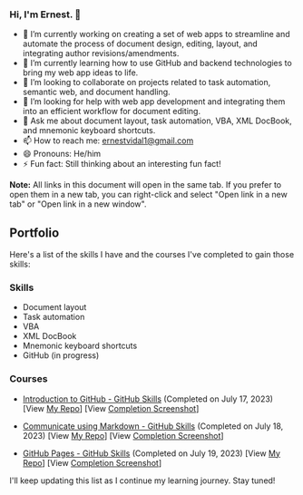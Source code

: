 ### Hi, I'm Ernest. 👋


- 🔭 I’m currently working on creating a set of web apps to streamline and automate the process of document design, editing, layout, and integrating author revisions/amendments.
- 🌱 I’m currently learning how to use GitHub and backend technologies to bring my web app ideas to life.
- 👯 I’m looking to collaborate on projects related to task automation, semantic web, and document handling.
- 🤔 I’m looking for help with web app development and integrating them into an efficient workflow for document editing.
- 💬 Ask me about document layout, task automation, VBA, XML DocBook, and mnemonic keyboard shortcuts.
- 📫 How to reach me: ernestvidal1@gmail.com
- 😄 Pronouns: He/him
- ⚡ Fun fact: Still thinking about an interesting fun fact!

**Note:** All links in this document will open in the same tab. If you prefer to open them in a new tab, you can right-click and select "Open link in a new tab" or "Open link in a new window".

## Portfolio

Here's a list of the skills I have and the courses I've completed to gain those skills:

### Skills

- Document layout
- Task automation
- VBA
- XML DocBook
- Mnemonic keyboard shortcuts
- GitHub (in progress)

### Courses

- [Introduction to GitHub - GitHub Skills](https://github.com/skills/introduction-to-github) (Completed on July 17, 2023) [View [My Repo](https://github.com/ErnestVidal1/skills-github-intro-course)]  [View [Completion Screenshot](https://raw.githubusercontent.com/ErnestVidal1/images/main/skills-introduction-to-github-certificate.png)]

- [Communicate using Markdown - GitHub Skills](https://github.com/skills/communicate-using-markdown) (Completed on July 18, 2023) [View [My Repo](https://github.com/ErnestVidal1/skills-communicate-using-markdown)]  [View [Completion Screenshot](https://raw.githubusercontent.com/ErnestVidal1/images/main/skills-communicate-using-markdown-certificate.png)]

- [GitHub Pages - GitHub Skills](https://github.com/skills/github-pages) (Completed on July 19, 2023) [View [My Repo](https://github.com/ErnestVidal1/skills-github-pages)]  [View [Completion Screenshot](https://raw.githubusercontent.com/ErnestVidal1/images/main/skills-github-pages-certificate.png)]
  
I'll keep updating this list as I continue my learning journey. Stay tuned!
